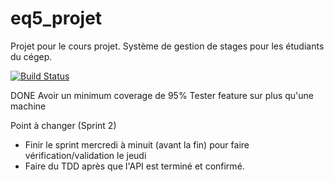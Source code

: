 # eq5_projet
Projet pour le cours projet. Système de gestion de stages pour les étudiants du cégep.

[![Build Status](https://img.shields.io/endpoint.svg?url=https%3A%2F%2Factions-badge.atrox.dev%2FIshnewalon%2Feq5_projet%2Fbadge&style=flat)](https://actions-badge.atrox.dev/Ishnewalon/eq5_projet/goto)

DONE
Avoir un minimum coverage de 95%
Tester feature sur plus qu'une machine


Point à changer (Sprint 2)
- Finir le sprint mercredi à minuit (avant la fin) pour faire vérification/validation le jeudi
- Faire du TDD après que l'API est terminé et confirmé.
